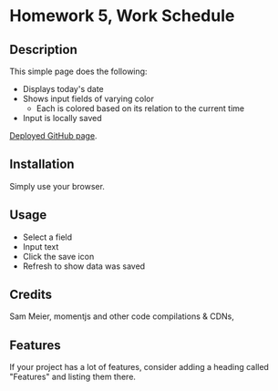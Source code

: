 # Homework 5, Work Schedule

## Description 

This simple page does the following:
- Displays today's date
- Shows input fields of varying color
    * Each is colored based on its relation to the current time
- Input is locally saved


[Deployed GitHub page](link).


## Installation

Simply use your browser.


## Usage 

- Select a field
- Input text
- Click the save icon
- Refresh to show data was saved


## Credits

Sam Meier, momentjs and other code compilations & CDNs, 


## Features

If your project has a lot of features, consider adding a heading called "Features" and listing them there.

